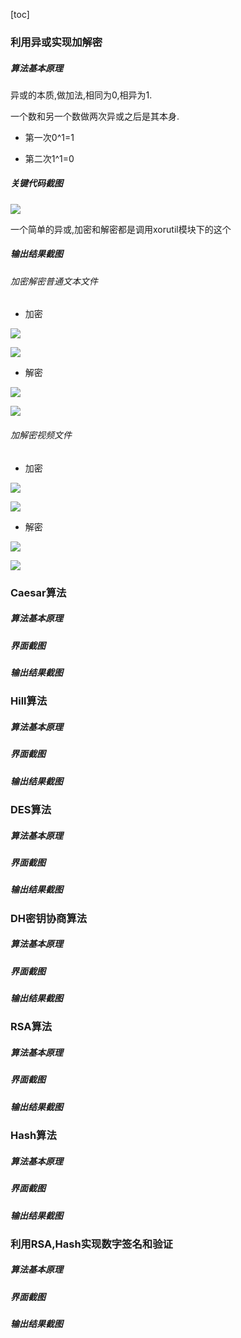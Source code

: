 [toc]

### 利用异或实现加解密

##### 算法基本原理

异或的本质,做加法,相同为0,相异为1.

一个数和另一个数做两次异或之后是其本身.

- 第一次0^1=1   

- 第二次1^1=0

##### 关键代码截图

![](asset/xor/关键代码.jpg)

一个简单的异或,加密和解密都是调用xorutil模块下的这个

##### 输出结果截图

###### 加密解密普通文本文件

- 加密

![](asset/xor/加密.jpg)

![](asset/xor/简单对比.jpg)

- 解密

![](asset/xor/解密.jpg)

![](asset/xor/解密简单对比.jpg)

###### 加解密视频文件

- 加密

![](asset/xor/加密视频.jpg)

![](asset/xor/mp4对比.jpg)

- 解密

![](asset/xor/解密复杂.jpg)

![](asset/xor/解密mp4对比.jpg)



### Caesar算法

##### 算法基本原理

##### 界面截图

##### 输出结果截图

### Hill算法

##### 算法基本原理

##### 界面截图

##### 输出结果截图

### DES算法

##### 算法基本原理

##### 界面截图

##### 输出结果截图

### DH密钥协商算法

##### 算法基本原理

##### 界面截图

##### 输出结果截图

### RSA算法

##### 算法基本原理

##### 界面截图

##### 输出结果截图

### Hash算法

##### 算法基本原理

##### 界面截图

##### 输出结果截图

### 利用RSA,Hash实现数字签名和验证

##### 算法基本原理

##### 界面截图

##### 输出结果截图

